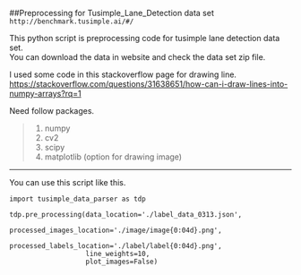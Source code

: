 ##Preprocessing for Tusimple_Lane_Detection data set
`http://benchmark.tusimple.ai/#/`

This python script is preprocessing code for tusimple lane detection data set.  
You can download the data in website and check the data set zip file.  

I used some code in this stackoverflow page for drawing line.
<https://stackoverflow.com/questions/31638651/how-can-i-draw-lines-into-numpy-arrays?rq=1>

Need follow packages.

>1. numpy
>2. cv2
>3. scipy
>4. matplotlib (option for drawing image)

* * *

You can use this script like this.
```
import tusimple_data_parser as tdp

tdp.pre_processing(data_location='./label_data_0313.json',
                   processed_images_location='./image/image{0:04d}.png',
                   processed_labels_location='./label/label{0:04d}.png',
                   line_weights=10,
                   plot_images=False)
```